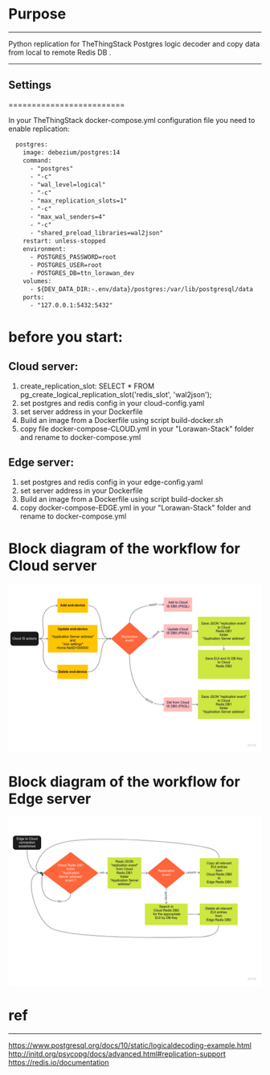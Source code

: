 
# Purpose
-----

Python replication for TheThingStack Postgres logic decoder and copy data from local to remote Redis DB .

-----
## Settings
=========================

In your TheThingStack docker-compose.yml configuration file you need to enable replication:

```
  postgres:
    image: debezium/postgres:14
    command:
      - "postgres"
      - "-c"
      - "wal_level=logical"
      - "-c"
      - "max_replication_slots=1"
      - "-c"
      - "max_wal_senders=4"
      - "-c"
      - "shared_preload_libraries=wal2json"
    restart: unless-stopped
    environment:
      - POSTGRES_PASSWORD=root
      - POSTGRES_USER=root
      - POSTGRES_DB=ttn_lorawan_dev
    volumes:
      - ${DEV_DATA_DIR:-.env/data}/postgres:/var/lib/postgresql/data
    ports:
      - "127.0.0.1:5432:5432"
```

# before you start:

## Cloud server:
1. create_replication_slot:
     SELECT * FROM pg_create_logical_replication_slot('redis_slot', 'wal2json');
2. set postgres and redis config in your cloud-config.yaml
3. set server address in your Dockerfile
4. Build an image from a Dockerfile using script build-docker.sh
5. copy file docker-compose-CLOUD.yml in your "Lorawan-Stack" folder and rename to docker-compose.yml

## Edge server:
1. set postgres and redis config in your edge-config.yaml
2. set server address in your Dockerfile
3. Build an image from a Dockerfile using script build-docker.sh
4. copy docker-compose-EDGE.yml in your "Lorawan-Stack" folder and rename to docker-compose.yml


# Block diagram of the workflow for Cloud server

![GUI screenshot](https://github.com/uy0ll/psql2redis/blob/v1.0-alfa/Cloud.jpg)

# Block diagram of the workflow for Edge server
![GUI screenshot](https://github.com/uy0ll/psql2redis/blob/v1.0-alfa/Edge.jpg)

# ref
-----
https://www.postgresql.org/docs/10/static/logicaldecoding-example.html
http://initd.org/psycopg/docs/advanced.html#replication-support
https://redis.io/documentation

